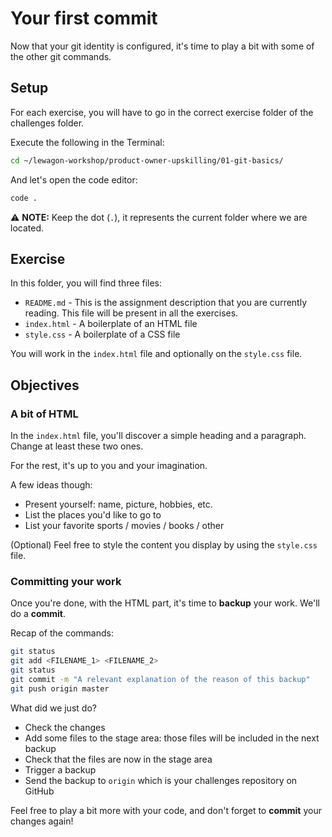 # Your first commit

Now that your git identity is configured, it's time to play a bit with some of the other git commands.

## Setup

For each exercise, you will have to go in the correct exercise folder of the challenges folder.

Execute the following in the Terminal:

```bash
cd ~/lewagon-workshop/product-owner-upskilling/01-git-basics/
```

And let's open the code editor:

```bash
code .
```

⚠ **NOTE:** Keep the dot (`.`), it represents the current folder where we are located.

## Exercise

In this folder, you will find three files:

- `README.md` - This is the assignment description that you are currently reading. This file will be present in all the exercises.
- `index.html` - A boilerplate of an HTML file
- `style.css` - A boilerplate of a CSS file

You will work in the `index.html` file and optionally on the `style.css` file.

## Objectives

### A bit of HTML

In the `index.html` file, you'll discover a simple heading and a paragraph. Change at least these two ones.

For the rest, it's up to you and your imagination.

A few ideas though:

- Present yourself: name, picture, hobbies, etc.
- List the places you'd like to go to
- List your favorite sports / movies / books / other

(Optional) Feel free to style the content you display by using the `style.css` file.

### Committing your work

Once you're done, with the HTML part, it's time to **backup** your work. We'll do a **commit**.

Recap of the commands:

```bash
git status
git add <FILENAME_1> <FILENAME_2>
git status
git commit -m "A relevant explanation of the reason of this backup"
git push origin master
```

What did we just do?

- Check the changes
- Add some files to the stage area: those files will be included in the next backup
- Check that the files are now in the stage area
- Trigger a backup
- Send the backup to `origin` which is your challenges repository on GitHub

Feel free to play a bit more with your code, and don't forget to **commit** your changes again!
